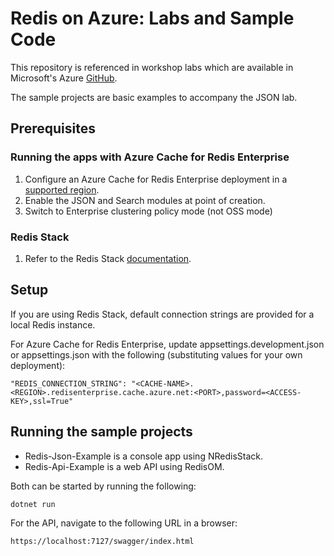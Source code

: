 # Redis on Azure: Labs and Sample Code
This repository is referenced in workshop labs which are available in Microsoft's Azure [GitHub](https://github.com/Azure/redis-on-azure-workshop).

The sample projects are basic examples to accompany the JSON lab.

## Prerequisites

### Running the apps with Azure Cache for Redis Enterprise

1. Configure an Azure Cache for Redis Enterprise deployment in a [supported region](https://azure.microsoft.com/en-gb/explore/global-infrastructure/products-by-region/?products=redis-cache&regions=all).
2. Enable the JSON and Search modules at point of creation.
3. Switch to Enterprise clustering policy mode (not OSS mode)

### Redis Stack

1. Refer to the Redis Stack [documentation](https://redis.io/docs/stack/get-started/install/).

## Setup

If you are using Redis Stack, default connection strings are provided for a local Redis instance.

For Azure Cache for Redis Enterprise, update appsettings.development.json or appsettings.json with the following (substituting values for your own deployment):

```
"REDIS_CONNECTION_STRING": "<CACHE-NAME>.<REGION>.redisenterprise.cache.azure.net:<PORT>,password=<ACCESS-KEY>,ssl=True"
```

## Running the sample projects

* Redis-Json-Example is a console app using NRedisStack.
* Redis-Api-Example is a web API using RedisOM.

Both can be started by running the following:

```
dotnet run
```

For the API, navigate to the following URL in a browser:

```
https://localhost:7127/swagger/index.html
````





